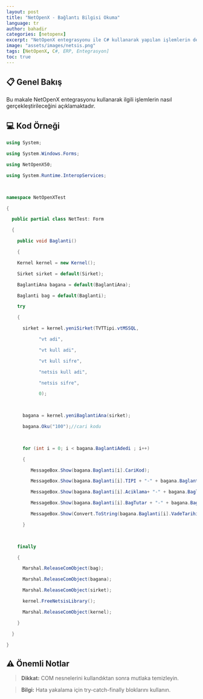 ```yaml
---
layout: post
title: "NetOpenX - Bağlantı Bilgisi Okuma"
language: tr
author: bahadir
categories: [netopenx]
excerpt: "NetOpenX entegrasyonu ile C# kullanarak yapılan işlemlerin detaylı açıklaması ve örnek kodları."
image: "assets/images/netsis.png"
tags: [NetOpenX, C#, ERP, Entegrasyon]
toc: true
---
```


## 📋 Genel Bakış

Bu makale NetOpenX entegrasyonu kullanarak ilgili işlemlerin nasıl gerçekleştirileceğini açıklamaktadır.

## 💻 Kod Örneği

```csharp
using System;

using System.Windows.Forms;

using NetOpenX50;

using System.Runtime.InteropServices;

 

namespace NetOpenXTest

{

  public partial class NetTest: Form

  {

    public void Baglanti()

    {

    Kernel kernel = new Kernel();

    Sirket sirket = default(Sirket);

    BaglantiAna bagana = default(BaglantiAna);

    Baglanti bag = default(Baglanti);

    try

    {

      sirket = kernel.yeniSirket(TVTTipi.vtMSSQL,

            "vt adi",

            "vt kull adi",

            "vt kull sifre",

            "netsis kull adi",

            "netsis sifre",

            0);

 

      bagana = kernel.yeniBaglantiAna(sirket);

      bagana.Oku("100");//cari kodu

 

      for (int i = 0; i < bagana.BaglantiAdedi ; i++)

      {

         MessageBox.Show(bagana.Baglanti[i].CariKod);

         MessageBox.Show(bagana.Baglanti[i].TIPI + "-" + bagana.Baglanti[i].BaglantiNo);

         MessageBox.Show(bagana.Baglanti[i].Aciklama+ "-" + bagana.Baglanti[i].AlisHesKod);

         MessageBox.Show(bagana.Baglanti[i].BagTutar + "-" + bagana.Baglanti[i].BorcHesKod);

         MessageBox.Show(Convert.ToString(bagana.Baglanti[i].VadeTarihi));

      }

 

    finally

    {

      Marshal.ReleaseComObject(bag);

      Marshal.ReleaseComObject(bagana);

      Marshal.ReleaseComObject(sirket);

      kernel.FreeNetsisLibrary();

      Marshal.ReleaseComObject(kernel);

    }

  }

}
```


## ⚠️ Önemli Notlar

> **Dikkat:** COM nesnelerini kullandıktan sonra mutlaka temizleyin.

> **Bilgi:** Hata yakalama için try-catch-finally bloklarını kullanın.

